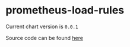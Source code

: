 prometheus-load-rules
=====================


Current chart version is `0.0.1`

Source code can be found [here](https://github.com/express42/helm-charts/)




